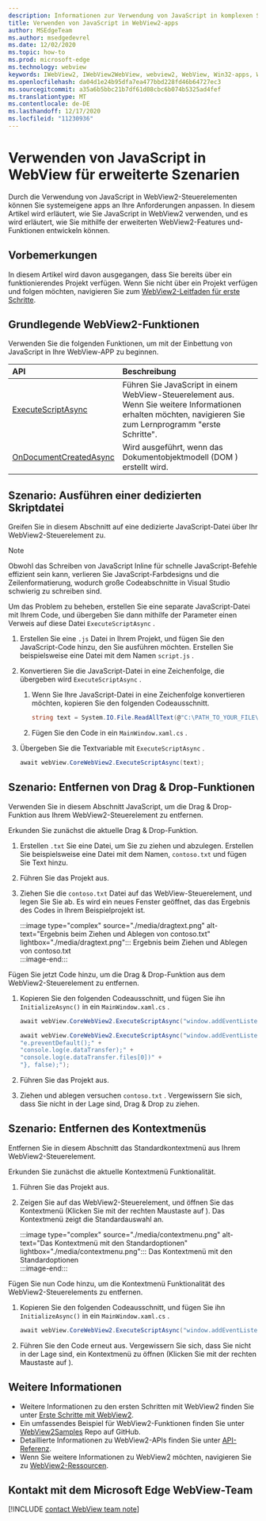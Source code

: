 ```yaml
---
description: Informationen zur Verwendung von JavaScript in komplexen Szenarien in WebView2-apps
title: Verwenden von JavaScript in WebView2-apps
author: MSEdgeTeam
ms.author: msedgedevrel
ms.date: 12/02/2020
ms.topic: how-to
ms.prod: microsoft-edge
ms.technology: webview
keywords: IWebView2, IWebView2WebView, webview2, WebView, Win32-apps, Win32, Edge, ICoreWebView2, ICoreWebView2Host, Browser-Steuerelement, Edge-HTML
ms.openlocfilehash: da04d1e24b95dfa7ea477bbd228fd46b64727ec3
ms.sourcegitcommit: a35a6b5bbc21b7df61d08cbc6b074b5325ad4fef
ms.translationtype: MT
ms.contentlocale: de-DE
ms.lasthandoff: 12/17/2020
ms.locfileid: "11230936"
---
```

# Verwenden von JavaScript in WebView für erweiterte Szenarien  

Durch die Verwendung von JavaScript in WebView2-Steuerelementen können Sie systemeigene apps an Ihre Anforderungen anpassen.  In diesem Artikel wird erläutert, wie Sie JavaScript in WebView2 verwenden, und es wird erläutert, wie Sie mithilfe der erweiterten WebView2-Features und-Funktionen entwickeln können.  

## Vorbemerkungen  

In diesem Artikel wird davon ausgegangen, dass Sie bereits über ein funktionierendes Projekt verfügen.  Wenn Sie nicht über ein Projekt verfügen und folgen möchten, navigieren Sie zum [WebView2-Leitfaden für erste Schritte][Webview2GettingstartedWpf].  

## Grundlegende WebView2-Funktionen  

Verwenden Sie die folgenden Funktionen, um mit der Einbettung von JavaScript in Ihre WebView-APP zu beginnen.  

| API  | Beschreibung  |
|:--- |:--- |  
| [ExecuteScriptAsync][Webview2ReferenceWpfMicrosoftWebExecutescriptasync] | Führen Sie JavaScript in einem WebView-Steuerelement aus. Wenn Sie weitere Informationen erhalten möchten, navigieren Sie zum Lernprogramm "erste Schritte". |
| [OnDocumentCreatedAsync][Webview2ReferenceWin32Icorewebview2Addscripttoexecuteondocumentcreated] | Wird ausgeführt, wenn das Dokumentobjektmodell \(DOM \) erstellt wird. |
      
## Szenario: Ausführen einer dedizierten Skriptdatei  

Greifen Sie in diesem Abschnitt auf eine dedizierte JavaScript-Datei über Ihr WebView2-Steuerelement zu.  

> [!NOTE]
> Obwohl das Schreiben von JavaScript Inline für schnelle JavaScript-Befehle effizient sein kann, verlieren Sie JavaScript-Farbdesigns und die Zeilenformatierung, wodurch große Codeabschnitte in Visual Studio schwierig zu schreiben sind.  

Um das Problem zu beheben, erstellen Sie eine separate JavaScript-Datei mit Ihrem Code, und übergeben Sie dann mithilfe der Parameter einen Verweis auf diese Datei `ExecuteScriptAsync` .  

1.  Erstellen Sie eine `.js` Datei in Ihrem Projekt, und fügen Sie den JavaScript-Code hinzu, den Sie ausführen möchten.  Erstellen Sie beispielsweise eine Datei mit dem Namen `script.js` .  
1.  Konvertieren Sie die JavaScript-Datei in eine Zeichenfolge, die übergeben wird `ExecuteScriptAsync` .  
    1.  Wenn Sie Ihre JavaScript-Datei in eine Zeichenfolge konvertieren möchten, kopieren Sie den folgenden Codeausschnitt.  
        
        ```csharp
        string text = System.IO.File.ReadAllText(@"C:\PATH_TO_YOUR_FILE\script.js");
        ```  
        
    1.  Fügen Sie den Code in ein `MainWindow.xaml.cs` .  
1.  Übergeben Sie die Textvariable mit `ExecuteScriptAsync` .  
    
    ```csharp
    await webView.CoreWebView2.ExecuteScriptAsync(text);
    ```  

## Szenario: Entfernen von Drag & Drop-Funktionen  

Verwenden Sie in diesem Abschnitt JavaScript, um die Drag & Drop-Funktion aus Ihrem WebView2-Steuerelement zu entfernen.  

Erkunden Sie zunächst die aktuelle Drag & Drop-Funktion.  

1.  Erstellen `.txt` Sie eine Datei, um Sie zu ziehen und abzulegen.  Erstellen Sie beispielsweise eine Datei mit dem Namen, `contoso.txt` und fügen Sie Text hinzu.  
1.  Führen Sie das Projekt aus.  
1.  Ziehen Sie die `contoso.txt` Datei auf das WebView-Steuerelement, und legen Sie Sie ab.  Es wird ein neues Fenster geöffnet, das das Ergebnis des Codes in Ihrem Beispielprojekt ist.  
    
    :::image type="complex" source="./media/dragtext.png" alt-text="Ergebnis beim Ziehen und Ablegen von contoso.txt" lightbox="./media/dragtext.png":::
       Ergebnis beim Ziehen und Ablegen von contoso.txt  
    :::image-end:::  

Fügen Sie jetzt Code hinzu, um die Drag & Drop-Funktion aus dem WebView2-Steuerelement zu entfernen.  

1.  Kopieren Sie den folgenden Codeausschnitt, und fügen Sie ihn `InitializeAsync()` in ein `MainWindow.xaml.cs` .   
            
    ```csharp   
    await webView.CoreWebView2.ExecuteScriptAsync("window.addEventListener('dragover',function(e){e.preventDefault();},false);");
    
    await webView.CoreWebView2.ExecuteScriptAsync("window.addEventListener('drop',function(e){" +
    "e.preventDefault();" +
    "console.log(e.dataTransfer);" +
    "console.log(e.dataTransfer.files[0])" +
    "}, false);");
    ```  
          
1.  Führen Sie das Projekt aus.  
1.  Ziehen und ablegen versuchen `contoso.txt` .  Vergewissern Sie sich, dass Sie nicht in der Lage sind, Drag & Drop zu ziehen.  

## Szenario: Entfernen des Kontextmenüs  

Entfernen Sie in diesem Abschnitt das Standardkontextmenü aus Ihrem WebView2-Steuerelement.  

Erkunden Sie zunächst die aktuelle Kontextmenü Funktionalität.  

1.  Führen Sie das Projekt aus.  
1.  Zeigen Sie auf das WebView2-Steuerelement, und öffnen Sie das Kontextmenü \(Klicken Sie mit der rechten Maustaste auf \).  Das Kontextmenü zeigt die Standardauswahl an.  
    
    :::image type="complex" source="./media/contextmenu.png" alt-text="Das Kontextmenü mit den Standardoptionen" lightbox="./media/contextmenu.png":::
       Das Kontextmenü mit den Standardoptionen  
    :::image-end:::  
    
Fügen Sie nun Code hinzu, um die Kontextmenü Funktionalität des WebView2-Steuerelements zu entfernen.  

1.  Kopieren Sie den folgenden Codeausschnitt, und fügen Sie ihn `InitializeAsync()` in ein `MainWindow.xaml.cs` .    
        
    ```csharp   
    await webView.CoreWebView2.ExecuteScriptAsync("window.addEventListener('contextmenu', window => {window.preventDefault();});");
    ```  

1.  Führen Sie den Code erneut aus.  Vergewissern Sie sich, dass Sie nicht in der Lage sind, ein Kontextmenü zu öffnen \(Klicken Sie mit der rechten Maustaste auf \).  
   
## Weitere Informationen  

*   Weitere Informationen zu den ersten Schritten mit WebView2 finden Sie unter [Erste Schritte mit WebView2][Webview2MainGettingStarted].  
*   Ein umfassendes Beispiel für WebView2-Funktionen finden Sie unter [WebView2Samples][GithubMicrosoftedgeWebview2samples] Repo auf GitHub.  
*   Detaillierte Informationen zu WebView2-APIs finden Sie unter [API-Referenz][Webview2ApiReference].  
*   Wenn Sie weitere Informationen zu WebView2 möchten, navigieren Sie zu [WebView2-Ressourcen][Webview2MainNextSteps].  

## Kontakt mit dem Microsoft Edge WebView-Team  

[!INCLUDE [contact WebView team note](../includes/contact-webview-team-note.md)]  

<!-- links -->  

[DevtoolsGuideChromiumMain]: ../index.md "Microsoft Edge (Chrom)-Entwickler Tools | Microsoft docs"  


[Webview2ApiReference]: ../webview2-api-reference.md "Microsoft Edge WebView2-API-Referenz | Microsoft docs"  
[Webview2GettingstartedWpf]: ../gettingstarted/wpf.md "Erste Schritte mit WebView2 in WPF (Preview) | Microsoft docs"  
[Webview2MainGettingStarted]: ../index.md#getting-started "Erste Schritte – Einführung in Microsoft Edge WebView2 (Preview) | Microsoft docs"  
[Webview2MainNextSteps]: ../index.md#next-steps "Nächste Schritte – Einführung in Microsoft Edge WebView2 (Preview) | Microsoft docs"  
[Webview2ReferenceWin32Icorewebview2Addscripttoexecuteondocumentcreated]: /microsoft-edge/webview2/reference/win32/icorewebview2#addscripttoexecuteondocumentcreated "AddScriptToExecuteOnDocumentCreated-0.9.579-Interface ICoreWebView2 | Microsoft docs"  
[Webview2ReferenceWpfMicrosoftWebExecutescriptasync]: /dotnet/api/microsoft.web.webview2.wpf.webview2.executescriptasync "WebView2.ExecuteScriptAsync (String)-Methode (Microsoft. Web. WebView2. WPF) | Microsoft docs"  

[GithubMicrosoftedgeWebview2samples]: https://github.com/MicrosoftEdge/WebView2Samples "WebView2-Beispiele-MicrosoftEdge/WebView2Samples | GitHub"  
